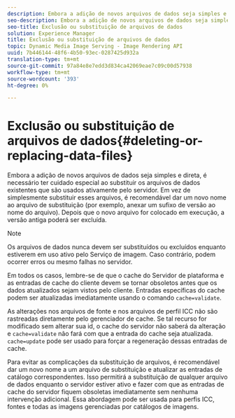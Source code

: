 ```yaml
---
description: Embora a adição de novos arquivos de dados seja simples e direta, é necessário ter cuidado especial ao substituir os arquivos de dados existentes que são usados ativamente pelo servidor. Em vez de simplesmente substituir esses arquivos, é recomendável dar um novo nome ao arquivo de substituição (por exemplo, anexar um sufixo de versão ao nome do arquivo). Depois que o novo arquivo for colocado em execução, a versão antiga poderá ser excluída.
seo-description: Embora a adição de novos arquivos de dados seja simples e direta, é necessário ter cuidado especial ao substituir os arquivos de dados existentes que são usados ativamente pelo servidor. Em vez de simplesmente substituir esses arquivos, é recomendável dar um novo nome ao arquivo de substituição (por exemplo, anexar um sufixo de versão ao nome do arquivo). Depois que o novo arquivo for colocado em execução, a versão antiga poderá ser excluída.
seo-title: Exclusão ou substituição de arquivos de dados
solution: Experience Manager
title: Exclusão ou substituição de arquivos de dados
topic: Dynamic Media Image Serving - Image Rendering API
uuid: 7b446144-48f6-4b50-93ec-0287425d932a
translation-type: tm+mt
source-git-commit: 97a84e8e7edd3d834ca42069eae7c09c00d57938
workflow-type: tm+mt
source-wordcount: '393'
ht-degree: 0%

---
```



# Exclusão ou substituição de arquivos de dados{#deleting-or-replacing-data-files}

Embora a adição de novos arquivos de dados seja simples e direta, é necessário ter cuidado especial ao substituir os arquivos de dados existentes que são usados ativamente pelo servidor. Em vez de simplesmente substituir esses arquivos, é recomendável dar um novo nome ao arquivo de substituição (por exemplo, anexar um sufixo de versão ao nome do arquivo). Depois que o novo arquivo for colocado em execução, a versão antiga poderá ser excluída.

>[!NOTE]
>
>Os arquivos de dados nunca devem ser substituídos ou excluídos enquanto estiverem em uso ativo pelo Serviço de imagem. Caso contrário, podem ocorrer erros ou mesmo falhas no servidor.

Em todos os casos, lembre-se de que o cache do Servidor de plataforma e as entradas de cache do cliente devem se tornar obsoletos antes que os dados atualizados sejam vistos pelo cliente. Entradas específicas do cache podem ser atualizadas imediatamente usando o comando `cache=validate`.

As alterações nos arquivos de fonte e nos arquivos de perfil ICC não são rastreadas diretamente pelo gerenciador de cache. Se tal recurso for modificado sem alterar sua id, o cache do servidor não saberá da alteração e `cache=validate` não fará com que a entrada do cache seja atualizada. `cache=update` pode ser usado para forçar a regeneração dessas entradas de cache.

Para evitar as complicações da substituição de arquivos, é recomendável dar um novo nome a um arquivo de substituição e atualizar as entradas de catálogo correspondentes. Isso permitirá a substituição de qualquer arquivo de dados enquanto o servidor estiver ativo e fazer com que as entradas de cache do servidor fiquem obsoletas imediatamente sem nenhuma intervenção adicional. Essa abordagem pode ser usada para perfis ICC, fontes e todas as imagens gerenciadas por catálogos de imagens.
